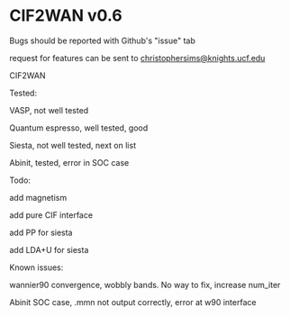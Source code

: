 # CIF2WAN v0.6
Bugs should be reported with Github's "issue" tab

request for features can be sent to christophersims@knights.ucf.edu

CIF2WAN

Tested:

VASP, not well tested

Quantum espresso, well tested, good

Siesta, not well tested, next on list

Abinit, tested, error in SOC case

Todo:

add magnetism

add pure CIF interface

add PP for siesta

add LDA+U for siesta 

Known issues:

wannier90 convergence, wobbly bands. No way to fix, increase num_iter

Abinit SOC case, .mmn not output correctly, error at w90 interface
